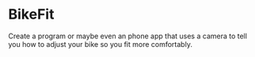 # BikeFit
Create a program or maybe even an phone app that uses a camera to tell you how to adjust your bike so you fit more comfortably.
